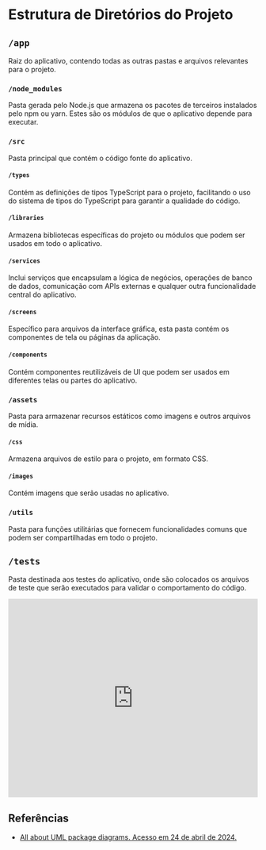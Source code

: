 # Estrutura de Diretórios do Projeto

## `/app`
Raiz do aplicativo, contendo todas as outras pastas e arquivos relevantes para o projeto.

### `/node_modules`
Pasta gerada pelo Node.js que armazena os pacotes de terceiros instalados pelo npm ou yarn. Estes são os módulos de que o aplicativo depende para executar.

### `/src`
Pasta principal que contém o código fonte do aplicativo. 

#### `/types`
Contém as definições de tipos TypeScript para o projeto, facilitando o uso do sistema de tipos do TypeScript para garantir a qualidade do código.

#### `/libraries`
Armazena bibliotecas específicas do projeto ou módulos que podem ser usados em todo o aplicativo.

#### `/services`
Inclui serviços que encapsulam a lógica de negócios, operações de banco de dados, comunicação com APIs externas e qualquer outra funcionalidade central do aplicativo.

#### `/screens`
Específico para arquivos da interface gráfica, esta pasta contém os componentes de tela ou páginas da aplicação.

#### `/components`
Contém componentes reutilizáveis de UI que podem ser usados em diferentes telas ou partes do aplicativo.

### `/assets`
Pasta para armazenar recursos estáticos como imagens e outros arquivos de mídia.

#### `/css`
Armazena arquivos de estilo para o projeto, em formato CSS.

#### `/images`
Contém imagens que serão usadas no aplicativo.

### `/utils`
Pasta para funções utilitárias que fornecem funcionalidades comuns que podem ser compartilhadas em todo o projeto.

## `/tests`
Pasta destinada aos testes do aplicativo, onde são colocados os arquivos de teste que serão executados para validar o comportamento do código.


<iframe frameborder="0" style="width:100%;height:400px;" src="https://viewer.diagrams.net/?tags=%7B%7D&highlight=0000ff&layers=1&nav=1&title=Diagrama%20de%20Pacotes.drawio#Uhttps%3A%2F%2Fdrive.google.com%2Fuc%3Fid%3D1OZjpVScP9D7Csr7_BQcHX6EjR7xMO650%26export%3Ddownload"></iframe>


## Referências
- [All about UML package diagrams. Acesso em 24 de abril de 2024.](https://www.lucidchart.com/pages/uml-package-diagram)
